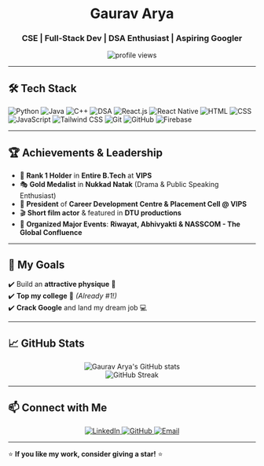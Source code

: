 <h1 align="center">Gaurav Arya</h1>
<h3 align="center">CSE | Full-Stack Dev | DSA Enthusiast | Aspiring Googler</h3>

<p align="center">
  <img src="https://komarev.com/ghpvc/?username=gauravarya&label=Profile%20Views&color=0e75b6&style=flat" alt="profile views" />
</p>

---

## 🛠️ Tech Stack
![Python](https://img.shields.io/badge/-Python-3776AB?style=flat&logo=python&logoColor=white)
![Java](https://img.shields.io/badge/-Java-007396?style=flat&logo=java&logoColor=white)
![C++](https://img.shields.io/badge/-C++-00599C?style=flat&logo=c%2B%2B&logoColor=white)
![DSA](https://img.shields.io/badge/-DSA-orange?style=flat)
![React.js](https://img.shields.io/badge/-React.js-61DAFB?style=flat&logo=react&logoColor=black)
![React Native](https://img.shields.io/badge/-React%20Native-61DAFB?style=flat&logo=react&logoColor=black)
![HTML](https://img.shields.io/badge/-HTML-E34F26?style=flat&logo=html5&logoColor=white)
![CSS](https://img.shields.io/badge/-CSS-1572B6?style=flat&logo=css3&logoColor=white)
![JavaScript](https://img.shields.io/badge/-JavaScript-F7DF1E?style=flat&logo=javascript&logoColor=black)
![Tailwind CSS](https://img.shields.io/badge/-TailwindCSS-06B6D4?style=flat&logo=tailwind-css&logoColor=white)
![Git](https://img.shields.io/badge/-Git-F05032?style=flat&logo=git&logoColor=white)
![GitHub](https://img.shields.io/badge/-GitHub-181717?style=flat&logo=github&logoColor=white)
![Firebase](https://img.shields.io/badge/-Firebase-FFCA28?style=flat&logo=firebase&logoColor=black)

---

## 🏆 Achievements & Leadership
- 🏅 **Rank 1 Holder** in **Entire B.Tech** at **VIPS**  
- 🎭 **Gold Medalist** in **Nukkad Natak** (Drama & Public Speaking Enthusiast)  
- 🎤 **President** of **Career Development Centre & Placement Cell @ VIPS**  
- 🎬 **Short film actor** & featured in **DTU productions**  
- 🎪 **Organized Major Events**: **Riwayat, Abhivyakti & NASSCOM - The Global Confluence**  

---

## 🎯 My Goals
✔️ Build an **attractive physique** 💪  
✔️ **Top my college** 🏅 *(Already #1!)*  
✔️ **Crack Google** and land my dream job 💻  

---

## 📈 GitHub Stats
<p align="center">
  <img src="https://github-readme-stats.vercel.app/api?username=gauravarya&show_icons=true&theme=radical" alt="Gaurav Arya's GitHub stats" />
  <br/>
  <img src="https://github-readme-streak-stats.herokuapp.com/?user=gauravarya&theme=radical" alt="GitHub Streak" />
</p>

---

## 📫 Connect with Me
<p align="center">
  <a href="https://www.linkedin.com/in/gauravarya" target="_blank">
    <img src="https://img.shields.io/badge/-LinkedIn-blue?style=for-the-badge&logo=linkedin&logoColor=white" alt="LinkedIn" />
  </a>
  <a href="https://github.com/gauravarya" target="_blank">
    <img src="https://img.shields.io/badge/-GitHub-181717?style=for-the-badge&logo=github&logoColor=white" alt="GitHub" />
  </a>
  <a href="mailto:gauravarya@example.com">
    <img src="https://img.shields.io/badge/-Email-red?style=for-the-badge&logo=gmail&logoColor=white" alt="Email" />
  </a>
</p>

---

⭐ **If you like my work, consider giving a star!** ⭐
